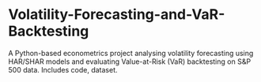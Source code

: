 # Volatility-Forecasting-and-VaR-Backtesting
A Python-based econometrics project analysing volatility forecasting using HAR/SHAR models and evaluating Value-at-Risk (VaR) backtesting on S&amp;P 500 data. Includes code, dataset.
